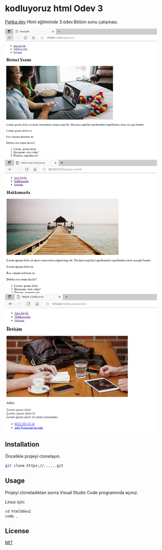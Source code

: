 # kodluyoruz html Odev 3

[Patika.dev](https://www.patika.dev) Html eğitiminde 3.ödev.Bölüm sonu çalışması.

![proje resmi1](img/png1.PNG)
![proje resmi2](img/png2.PNG)
![proje resmi2](img/png3.PNG)

## Installation
Öncelikle projeyi clonelayın.
```bash
git clone https://......git
```

## Usage
Projeyi cloneladıktan sonra Visual Studio Code programında açınız.

Linux için:
```linux
cd htmlOdev2
code .
```

## License
[MIT](https://choosealicense.com/licenses/mit/)